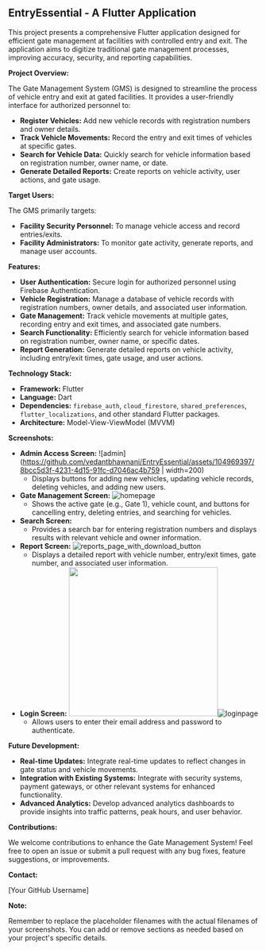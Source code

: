 ## EntryEssential - A Flutter Application

This project presents a comprehensive Flutter application designed for efficient gate management at facilities with controlled entry and exit. The application aims to digitize traditional gate management processes, improving accuracy, security, and reporting capabilities.

**Project Overview:**

The Gate Management System (GMS) is designed to streamline the process of vehicle entry and exit at gated facilities. It provides a user-friendly interface for authorized personnel to:

* **Register Vehicles:** Add new vehicle records with registration numbers and owner details.
* **Track Vehicle Movements:**  Record the entry and exit times of vehicles at specific gates.
* **Search for Vehicle Data:** Quickly search for vehicle information based on registration number, owner name, or date.
* **Generate Detailed Reports:** Create reports on vehicle activity, user actions, and gate usage.

**Target Users:**

The GMS primarily targets:

* **Facility Security Personnel:** To manage vehicle access and record entries/exits.
* **Facility Administrators:** To monitor gate activity, generate reports, and manage user accounts.

**Features:**

* **User Authentication:** Secure login for authorized personnel using Firebase Authentication.
* **Vehicle Registration:**  Manage a database of vehicle records with registration numbers, owner details, and associated user information.
* **Gate Management:** Track vehicle movements at multiple gates, recording entry and exit times, and associated gate numbers.
* **Search Functionality:**  Efficiently search for vehicle information based on registration number, owner name, or specific dates.
* **Report Generation:** Generate detailed reports on vehicle activity, including entry/exit times, gate usage, and user actions.

**Technology Stack:**

* **Framework:** Flutter
* **Language:** Dart
* **Dependencies:** `firebase_auth`, `cloud_firestore`, `shared_preferences`, `flutter_localizations`, and other standard Flutter packages.
* **Architecture:** Model-View-ViewModel (MVVM)

**Screenshots:**

* **Admin Access Screen:** ![admin](https://github.com/vedantbhawnani/EntryEssential/assets/104969397/8bcc5d3f-4231-4d15-91fc-d7046ac4b759 | width=200)
    * Displays buttons for adding new vehicles, updating vehicle records, deleting vehicles, and adding new users.
* **Gate Management Screen:** ![homepage](https://github.com/vedantbhawnani/EntryEssential/assets/104969397/5fb49c11-705b-4340-8352-5fbd48dce2eb)
    * Shows the active gate (e.g., Gate 1), vehicle count, and buttons for cancelling entry, deleting entries, and searching for vehicles.
* **Search Screen:** 
    * Provides a search bar for entering registration numbers and displays results with relevant vehicle and owner information. 
* **Report Screen:** ![reports_page_with_download_button](https://github.com/vedantbhawnani/EntryEssential/assets/104969397/1695b0fd-63da-4fdb-a663-42496ed90daf)
    * Displays a detailed report with vehicle number, entry/exit times, gate number, and associated user information.
* **Login Screen:** <img src="login_screen.png" width="300">![loginpage](https://github.com/vedantbhawnani/EntryEssential/assets/104969397/eb03bf47-1af4-4aa4-8d96-bc112958d0c4)
    * Allows users to enter their email address and password to authenticate.

**Future Development:**

* **Real-time Updates:** Integrate real-time updates to reflect changes in gate status and vehicle movements.
* **Integration with Existing Systems:**  Integrate with security systems, payment gateways, or other relevant systems for enhanced functionality.
* **Advanced Analytics:**  Develop advanced analytics dashboards to provide insights into traffic patterns, peak hours, and user behavior.

**Contributions:**

We welcome contributions to enhance the Gate Management System! Feel free to open an issue or submit a pull request with any bug fixes, feature suggestions, or improvements.

**Contact:**

[Your GitHub Username]

**Note:**

Remember to replace the placeholder filenames with the actual filenames of your screenshots. You can add or remove sections as needed based on your project's specific details. 
